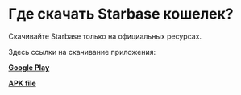 # Где скачать Starbase кошелек?

Скачивайте Starbase только на официальных ресурсах.

Здесь ссылки на скачивание приложения:

[**Google Play**](https://play.google.com/store/apps/details?id=io.horizontalsystems.bankwallet)

[**APK file**](https://github.com/horizontalsystems/Starbase-wallet-android/releases)